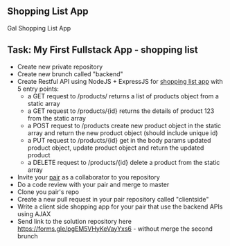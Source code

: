 ## Shopping List App
 Gal Shopping List App


## Task: My First Fullstack App - shopping list
 - Create new private repository
 - Create new brunch called "backend"
 - Create Restful API using NodeJS + ExpressJS for [shopping list app](https://developer.mozilla.org/en-US/docs/Learn/JavaScript/Client-side_web_APIs/Manipulating_documents#Active_learning_A_dynamic_shopping_list:~:text=Active%20learning%3A%20A%20dynamic%20shopping%20list) with 5 entry points:
    - a GET request to /products/ returns a list of products object from a static array
    - a GET request to /products/{id} returns the details of product 123 from the static array
    - a POST request to /products create new product object in the static array and return the new product object (should include unique id)
    - a PUT request to /products/{id} get in the body params updated product object, update product object and return the updated product
    - a DELETE request to /products/{id} delete a product from the static array
  - Invite your [pair](https://docs.google.com/spreadsheets/d/1XdLhJXTHBRMqPcOZbHxSebjQQMCr7D9xkPeHxOM9-qg/edit#gid=0) as a collaborator to you repository
  - Do a code review with your pair and merge to master
  - Clone you pair's repo
  - Create a new pull request in your pair repository called "clientside"
  - Write a client side shopping app for your pair that use the backend APIs using AJAX
  - Send link to the solution repository here https://forms.gle/pgEM5VHyKeVayYxs6 - without merge the second brunch